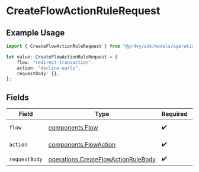 # CreateFlowActionRuleRequest

## Example Usage

```typescript
import { CreateFlowActionRuleRequest } from "@gr4vy/sdk/models/operations";

let value: CreateFlowActionRuleRequest = {
    flow: "redirect-transaction",
    action: "decline-early",
    requestBody: {},
};
```

## Fields

| Field                                                                                      | Type                                                                                       | Required                                                                                   | Description                                                                                |
| ------------------------------------------------------------------------------------------ | ------------------------------------------------------------------------------------------ | ------------------------------------------------------------------------------------------ | ------------------------------------------------------------------------------------------ |
| `flow`                                                                                     | [components.Flow](../../models/components/flow.md)                                         | :heavy_check_mark:                                                                         | An enumeration.                                                                            |
| `action`                                                                                   | [components.FlowAction](../../models/components/flowaction.md)                             | :heavy_check_mark:                                                                         | An enumeration.                                                                            |
| `requestBody`                                                                              | [operations.CreateFlowActionRuleBody](../../models/operations/createflowactionrulebody.md) | :heavy_check_mark:                                                                         | N/A                                                                                        |